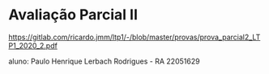 # Avaliação Parcial II

https://gitlab.com/ricardo.jmm/ltp1/-/blob/master/provas/prova_parcial2_LTP1_2020_2.pdf

aluno: Paulo Henrique Lerbach Rodrigues - RA 22051629
